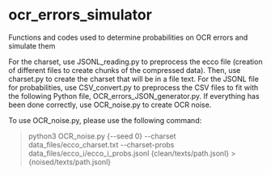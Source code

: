 # ocr_errors_simulator
Functions and codes used to determine probabilities on OCR errors and simulate them

For the charset, use JSONL_reading.py to preprocess the ecco file (creation of different files to create chunks of the compressed data). Then, use charset.py to create the charset that will be in a file text.
For the JSONL file for probabilities, use CSV_convert.py to preprocess the CSV files to fit with the following Python file, OCR_errors_JSON_generator.py.
If everything has been done correctly, use OCR_noise.py to create OCR noise.

To use OCR_noise.py, please use the following command:
  > python3 OCR_noise.py {--seed 0} --charset data_files/ecco_charset.txt --charset-probs data_files/ecco_i/ecco_i_probs.jsonl {clean/texts/path.jsonl} > {noised/texts/path.jsonl}
